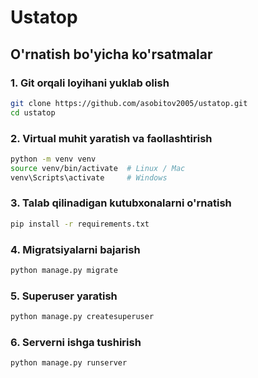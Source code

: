 # Ustatop

## O'rnatish bo'yicha ko'rsatmalar

### 1. Git orqali loyihani yuklab olish

```bash
git clone https://github.com/asobitov2005/ustatop.git
cd ustatop
```

### 2. Virtual muhit yaratish va faollashtirish
```bash
python -m venv venv
source venv/bin/activate  # Linux / Mac
venv\Scripts\activate     # Windows
```

### 3. Talab qilinadigan kutubxonalarni o'rnatish
```bash
pip install -r requirements.txt
```

### 4. Migratsiyalarni bajarish

```bash
python manage.py migrate
```

### 5. Superuser yaratish
```bash
python manage.py createsuperuser
```

### 6. Serverni ishga tushirish
```bash
python manage.py runserver
```
